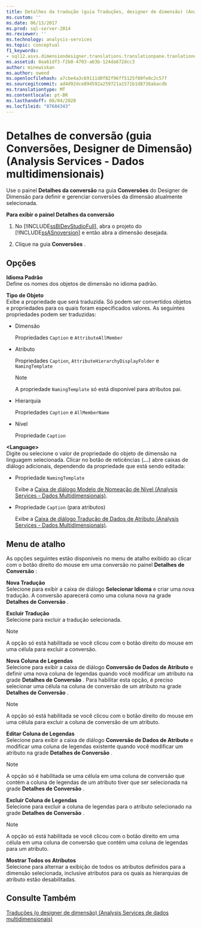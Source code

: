 ```yaml
---
title: Detalhes da tradução (guia Traduções, designer de dimensão) (Analysis Services-dados multidimensionais) | Microsoft Docs
ms.custom: ''
ms.date: 06/13/2017
ms.prod: sql-server-2014
ms.reviewer: ''
ms.technology: analysis-services
ms.topic: conceptual
f1_keywords:
- sql12.asvs.dimensiondesigner.translations.translationpane.tranlationdetails.f1
ms.assetid: 0aa61df3-f2b0-4703-a63b-124da672dcc3
author: minewiskan
ms.author: owend
ms.openlocfilehash: a7cbe4a3c69111d0f82f96ff5125f80fe0c2c57f
ms.sourcegitcommit: ad4d92dce894592a259721a1571b1d8736abacdb
ms.translationtype: MT
ms.contentlocale: pt-BR
ms.lasthandoff: 08/04/2020
ms.locfileid: "87684343"
---
```

# <a name="translation-details-translations-tab-dimension-designer-analysis-services---multidimensional-data"></a>Detalhes de conversão (guia Conversões, Designer de Dimensão) (Analysis Services - Dados multidimensionais)
  Use o painel **Detalhes da conversão** na guia **Conversões** do Designer de Dimensão para definir e gerenciar conversões da dimensão atualmente selecionada.  
  
 **Para exibir o painel Detalhes da conversão**  
  
1.  No [!INCLUDE[ssBIDevStudioFull](../includes/ssbidevstudiofull-md.md)], abra o projeto do [!INCLUDE[ssASnoversion](../includes/ssasnoversion-md.md)] e então abra a dimensão desejada.  
  
2.  Clique na guia **Conversões** .  
  
## <a name="options"></a>Opções  
 **Idioma Padrão**  
 Define os nomes dos objetos de dimensão no idioma padrão.  
  
 **Tipo de Objeto**  
 Exibe a propriedade que será traduzida. Só podem ser convertidos objetos e propriedades para os quais foram especificados valores. As seguintes propriedades podem ser traduzidas:  
  
-   Dimensão  
  
     Propriedades `Caption` e `AttributeAllMember`  
  
-   Atributo  
  
     Propriedades `Caption`, `AttributeHierarchyDisplayFolder` e `NamingTemplate`  
  
    > [!NOTE]  
    >  A propriedade `NamingTemplate` só está disponível para atributos pai.  
  
-   Hierarquia  
  
     Propriedades `Caption` e `AllMemberName`  
  
-   Nível  
  
     Propriedade `Caption`  
  
 **\<Language>**  
 Digite ou selecione o valor de propriedade do objeto de dimensão na linguagem selecionada. Clicar no botão de reticências (**...**) abre caixas de diálogo adicionais, dependendo da propriedade que está sendo editada:  
  
-   Propriedade `NamingTemplate`  
  
     Exibe a [Caixa de diálogo Modelo de Nomeação de Nível &#40;Analysis Services - Dados Multidimensionais&#41;](level-naming-template-dialog-box-analysis-services-multidimensional-data.md).  
  
-   Propriedade `Caption` (para atributos)  
  
     Exibe a [Caixa de diálogo Tradução de Dados de Atributo &#40;Analysis Services - Dados Multidimensionais&#41;](attribute-data-translation-dialog-box-analysis-services-multidimensional-data.md).  
  
## <a name="shortcut-menu"></a>Menu de atalho  
 As opções seguintes estão disponíveis no menu de atalho exibido ao clicar com o botão direito do mouse em uma conversão no painel **Detalhes de Conversão** :  
  
 **Nova Tradução**  
 Selecione para exibir a caixa de diálogo **Selecionar Idioma** e criar uma nova tradução. A conversão aparecerá como uma coluna nova na grade **Detalhes de Conversão** .  
  
 **Excluir Tradução**  
 Selecione para excluir a tradução selecionada.  
  
> [!NOTE]  
>  A opção só está habilitada se você clicou com o botão direito do mouse em uma célula para excluir a conversão.  
  
 **Nova Coluna de Legendas**  
 Selecione para exibir a caixa de diálogo **Conversão de Dados de Atributo** e definir uma nova coluna de legendas quando você modificar um atributo na grade **Detalhes de Conversão** . Para habilitar esta opção, é preciso selecionar uma célula na coluna de conversão de um atributo na grade **Detalhes de Conversão** .  
  
> [!NOTE]  
>  A opção só está habilitada se você clicou com o botão direito do mouse em uma célula para excluir a coluna de conversão de um atributo.  
  
 **Editar Coluna de Legendas**  
 Selecione para exibir a caixa de diálogo **Conversão de Dados de Atributo** e modificar uma coluna de legendas existente quando você modificar um atributo na grade **Detalhes de Conversão** .  
  
> [!NOTE]  
>   A opção só é habilitada se uma célula em uma coluna de conversão que contém a coluna de legendas de um atributo tiver que ser selecionada na grade **Detalhes de Conversão** .  
  
 **Excluir Coluna de Legendas**  
 Selecione para excluir a coluna de legendas para o atributo selecionado na grade **Detalhes de Conversão** .  
  
> [!NOTE]  
>  A opção só está habilitada se você clicou com o botão direito em uma célula em uma coluna de conversão que contém uma coluna de legendas para um atributo.  
  
 **Mostrar Todos os Atributos**  
 Selecione para alternar a exibição de todos os atributos definidos para a dimensão selecionada, inclusive atributos para os quais as hierarquias de atributo estão desabilitadas.  
  
## <a name="see-also"></a>Consulte Também  
 [Traduções &#40;o designer de dimensão&#41; &#40;Analysis Services de dados multidimensionais&#41;](translations-dimension-designer-analysis-services-multidimensional-data.md)  
  
  
